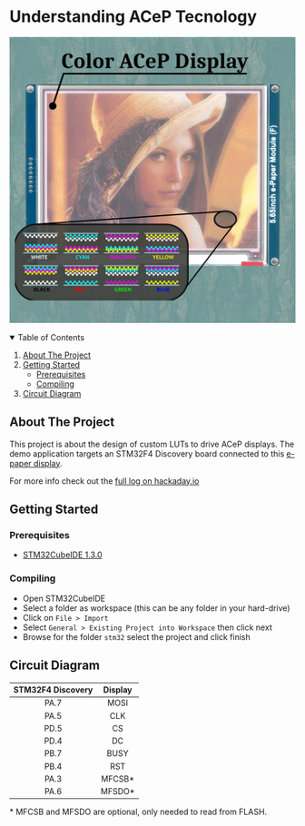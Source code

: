 # Understanding ACeP Tecnology
![diplay](images/project-photo.jpg)


<!-- TABLE OF CONTENTS -->
<details open="open">
  <summary>Table of Contents</summary>
  <ol>
    <li>
      <a href="#about-the-project">About The Project</a>
    </li>
    <li>
      <a href="#getting-started">Getting Started</a>
      <ul>
        <li><a href="#prerequisites">Prerequisites</a></li>
        <li><a href="#compiling">Compiling</a></li>
      </ul>
    </li>
    <li><a href="#circuit-diagram">Circuit Diagram</a></li>
  </ol>
</details>


<!-- ABOUT THE PROJECT -->
## About The Project
This project is about the design of custom LUTs to drive ACeP displays.
The demo application targets an STM32F4 Discovery board connected to this [e-paper display](https://www.waveshare.com/5.65inch-e-paper-module-f.htm).

For more info check out the [full log on hackaday.io](https://hackaday.io/project/179058-understanding-acep-tecnology)

<!-- GETTING STARTED -->
## Getting Started
### Prerequisites
* [STM32CubeIDE 1.3.0](https://www.st.com/en/development-tools/stm32cubeide.html)

### Compiling
* Open STM32CubeIDE
* Select a folder as workspace (this can be any folder in your hard-drive)
* Click on `File > Import`
* Select `General > Existing Project into Workspace` then click next
* Browse for the folder `stm32` select the project and click finish


<!-- CIRCUIT DIAGRAM -->
## Circuit Diagram
| STM32F4 Discovery | Display |
|:-----------------:|:-------:|
|        PA.7       |  MOSI   |
|        PA.5       |  CLK    |
|        PD.5       |  CS     |
|        PD.4       |  DC     |
|        PB.7       |  BUSY   |
|        PB.4       |  RST    |
|        PA.3       |  MFCSB* |
|        PA.6       |  MFSDO* |

\* MFCSB and MFSDO are optional, only needed to read from FLASH.
